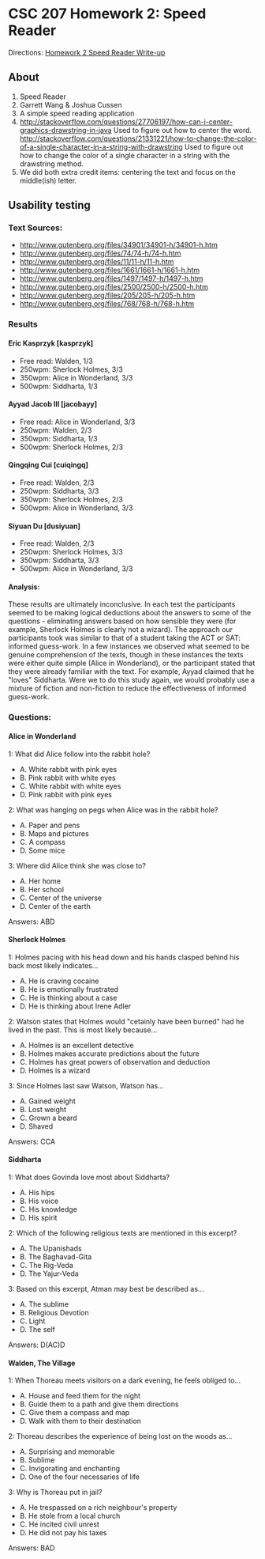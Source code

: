 # CSC 207 Homework 2: Speed Reader

Directions: [Homework 2 Speed Reader Write-up](http://www.cs.grinnell.edu/~osera/courses/csc207/17fa/homeworks/02-speed-reader.html)

## About

1. Speed Reader
2. Garrett Wang & Joshua Cussen
3. A simple speed reading application
4. http://stackoverflow.com/questions/27706197/how-can-i-center-graphics-drawstring-in-java
  Used to figure out how to center the word.
  http://stackoverflow.com/questions/21331221/how-to-change-the-color-of-a-single-character-in-a-string-with-drawstring
  Used to figure out how to change the color of a single character in a string with the drawstring method.
5. We did both extra credit items: centering the text and focus on the middle(ish) letter.

## Usability testing

### Text Sources:

* http://www.gutenberg.org/files/34901/34901-h/34901-h.htm
* http://www.gutenberg.org/files/74/74-h/74-h.htm
* http://www.gutenberg.org/files/11/11-h/11-h.htm
* http://www.gutenberg.org/files/1661/1661-h/1661-h.htm
* http://www.gutenberg.org/files/1497/1497-h/1497-h.htm
* http://www.gutenberg.org/files/2500/2500-h/2500-h.htm
* http://www.gutenberg.org/files/205/205-h/205-h.htm
* http://www.gutenberg.org/files/768/768-h/768-h.htm

### Results

#### Eric Kasprzyk [kasprzyk]

* Free read: Walden, 1/3
* 250wpm: Sherlock Holmes, 3/3
* 350wpm: Alice in Wonderland, 3/3
* 500wpm: Siddharta, 1/3

#### Ayyad Jacob III [jacobayy]

* Free read: Alice in Wonderland, 3/3
* 250wpm: Walden, 2/3
* 350wpm: Siddharta, 1/3
* 500wpm: Sherlock Holmes, 2/3

#### Qingqing Cui [cuiqingq]

* Free read: Walden, 2/3
* 250wpm: Siddharta, 3/3
* 350wpm: Sherlock Holmes, 2/3
* 500wpm: Alice in Wonderland, 3/3

#### Siyuan Du [dusiyuan]

* Free read: Walden, 2/3
* 250wpm: Sherlock Holmes, 3/3
* 350wpm: Siddharta, 3/3
* 500wpm: Alice in Wonderland, 3/3

#### Analysis:

These results are ultimately inconclusive. In each test the participants seemed to be making logical deductions about the answers to some of the questions - eliminating answers based on how sensible they were (for example, Sherlock Holmes is clearly not a wizard). The approach our participants took was similar to that of a student taking the ACT or SAT: informed guess-work. In a few instances we observed what seemed to be genuine comprehension of the texts, though in these instances the texts were either quite simple (Alice in Wonderland), or the participant stated that they were already familiar with the text. For example, Ayyad claimed that he "loves" Siddharta. Were we to do this study again, we would probably use a mixture of fiction and non-fiction to reduce the effectiveness of informed guess-work.

### Questions:

#### Alice in Wonderland
1: What did Alice follow into the rabbit hole?
* A. White rabbit with pink eyes
* B. Pink rabbit with white eyes
* C. White rabbit with white eyes
* D. Pink rabbit with pink eyes

2: What was hanging on pegs when Alice was in the rabbit hole?
* A. Paper and pens
* B. Maps and pictures
* C. A compass
* D. Some mice

3: Where did Alice think she was close to?
* A. Her home
* B. Her school
* C. Center of the universe
* D. Center of the earth

Answers:
ABD

#### Sherlock Holmes
1: Holmes pacing with his head down and his hands clasped behind his back most likely indicates...
* A. He is craving cocaine
* B. He is emotionally frustrated
* C. He is thinking about a case
* D. He is thinking about Irene Adler

2: Watson states that Holmes would "cetainly have been burned" had he lived in the past. This is most likely because...
* A. Holmes is an excellent detective
* B. Holmes makes accurate predictions about the future
* C. Holmes has great powers of observation and deduction
* D. Holmes is a wizard

3: Since Holmes last saw Watson, Watson has...
* A. Gained weight
* B. Lost weight
* C. Grown a beard
* D. Shaved

Answers:
CCA

#### Siddharta
1: What does Govinda love most about Siddharta?
* A. His hips
* B. His voice
* C. His knowledge
* D. His spirit

2: Which of the following religious texts are mentioned in this excerpt?
* A. The Upanishads
* B. The Baghavad-Gita
* C. The Rig-Veda
* D. The Yajur-Veda

3: Based on this excerpt, Atman may best be described as...
* A. The sublime
* B. Religious Devotion
* C. Light
* D. The self

Answers:
D(AC)D

#### Walden, The Village
1: When Thoreau meets visitors on a dark evening, he feels obliged to...
* A. House and feed them for the night
* B. Guide them to a path and give them directions
* C. Give them a compass and map
* D. Walk with them to their destination

2: Thoreau describes the experience of being lost on the woods as...
* A. Surprising and memorable
* B. Sublime
* C. Invigorating and enchanting
* D. One of the four necessaries of life

3: Why is Thoreau put in jail?
* A. He trespassed on a rich neighbour's property
* B. He stole from a local church
* C. He incited civil unrest
* D. He did not pay his taxes

Answers: BAD
